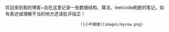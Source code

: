 欢迎来到我的博客~会在这里记录一些数据结构、算法、leetcode刷题的笔记，如有表述或理解不当的地方还请批评指正！


                                     ![小牛镇楼](images/mycow.png)
